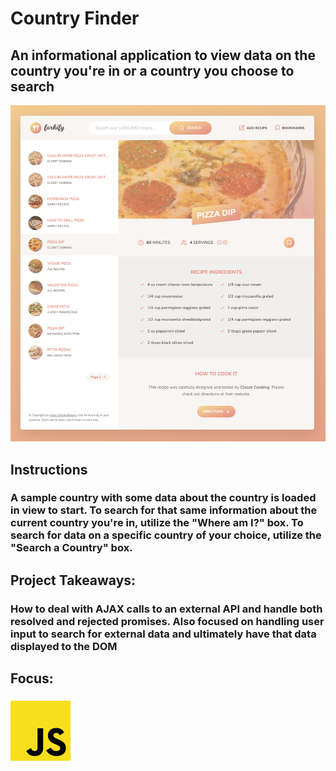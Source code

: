 # Country Finder
## An informational application to view data on the country you're in or a country you choose to search
![Country Finder Preview](../../src/img/projects/previews/forkify-preview.png)
## Instructions
### A sample country with some data about the country is loaded in view to start. To search for that same information about the current country you're in, utilize the "Where am I?" box. To search for data on a specific country of your choice, utilize the "Search a Country" box.
## Project Takeaways:
### How to deal with AJAX calls to an external API and handle both resolved and rejected promises. Also focused on handling user input to search for external data and ultimately have that data displayed to the DOM
## Focus:
### ![JavaScript Icon](../../src/img/js.png)